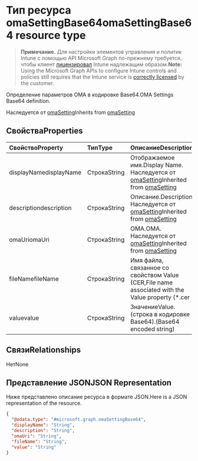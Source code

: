 # <a name="omasettingbase64-resource-type"></a><span data-ttu-id="d0b1b-101">Тип ресурса omaSettingBase64</span><span class="sxs-lookup"><span data-stu-id="d0b1b-101">omaSettingBase64 resource type</span></span>

> <span data-ttu-id="d0b1b-102">**Примечание.** Для настройки элементов управления и политик Intune с помощью API Microsoft Graph по-прежнему требуется, чтобы клиент [лицензировал](https://go.microsoft.com/fwlink/?linkid=839381) Intune надлежащим образом.</span><span class="sxs-lookup"><span data-stu-id="d0b1b-102">**Note:** Using the Microsoft Graph APIs to configure Intune controls and policies still requires that the Intune service is [correctly licensed](https://go.microsoft.com/fwlink/?linkid=839381) by the customer.</span></span>

<span data-ttu-id="d0b1b-103">Определение параметров OMA в кодировке Base64.</span><span class="sxs-lookup"><span data-stu-id="d0b1b-103">OMA Settings Base64 definition.</span></span>

<span data-ttu-id="d0b1b-104">Наследуется от [omaSetting](../resources/intune_deviceconfig_omasetting.md)</span><span class="sxs-lookup"><span data-stu-id="d0b1b-104">Inherits from [omaSetting](../resources/intune_deviceconfig_omasetting.md)</span></span>

## <a name="properties"></a><span data-ttu-id="d0b1b-105">Свойства</span><span class="sxs-lookup"><span data-stu-id="d0b1b-105">Properties</span></span>
|<span data-ttu-id="d0b1b-106">Свойство</span><span class="sxs-lookup"><span data-stu-id="d0b1b-106">Property</span></span>|<span data-ttu-id="d0b1b-107">Тип</span><span class="sxs-lookup"><span data-stu-id="d0b1b-107">Type</span></span>|<span data-ttu-id="d0b1b-108">Описание</span><span class="sxs-lookup"><span data-stu-id="d0b1b-108">Description</span></span>|
|:---|:---|:---|
|<span data-ttu-id="d0b1b-109">displayName</span><span class="sxs-lookup"><span data-stu-id="d0b1b-109">displayName</span></span>|<span data-ttu-id="d0b1b-110">Строка</span><span class="sxs-lookup"><span data-stu-id="d0b1b-110">String</span></span>|<span data-ttu-id="d0b1b-111">Отображаемое имя.</span><span class="sxs-lookup"><span data-stu-id="d0b1b-111">Display Name.</span></span> <span data-ttu-id="d0b1b-112">Наследуется от [omaSetting](../resources/intune_deviceconfig_omasetting.md)</span><span class="sxs-lookup"><span data-stu-id="d0b1b-112">Inherited from [omaSetting](../resources/intune_deviceconfig_omasetting.md)</span></span>|
|<span data-ttu-id="d0b1b-113">description</span><span class="sxs-lookup"><span data-stu-id="d0b1b-113">description</span></span>|<span data-ttu-id="d0b1b-114">Строка</span><span class="sxs-lookup"><span data-stu-id="d0b1b-114">String</span></span>|<span data-ttu-id="d0b1b-115">Описание.</span><span class="sxs-lookup"><span data-stu-id="d0b1b-115">Description.</span></span> <span data-ttu-id="d0b1b-116">Наследуется от [omaSetting](../resources/intune_deviceconfig_omasetting.md)</span><span class="sxs-lookup"><span data-stu-id="d0b1b-116">Inherited from [omaSetting](../resources/intune_deviceconfig_omasetting.md)</span></span>|
|<span data-ttu-id="d0b1b-117">omaUri</span><span class="sxs-lookup"><span data-stu-id="d0b1b-117">omaUri</span></span>|<span data-ttu-id="d0b1b-118">Строка</span><span class="sxs-lookup"><span data-stu-id="d0b1b-118">String</span></span>|<span data-ttu-id="d0b1b-119">OMA.</span><span class="sxs-lookup"><span data-stu-id="d0b1b-119">OMA.</span></span> <span data-ttu-id="d0b1b-120">Наследуется от [omaSetting](../resources/intune_deviceconfig_omasetting.md)</span><span class="sxs-lookup"><span data-stu-id="d0b1b-120">Inherited from [omaSetting](../resources/intune_deviceconfig_omasetting.md)</span></span>|
|<span data-ttu-id="d0b1b-121">fileName</span><span class="sxs-lookup"><span data-stu-id="d0b1b-121">fileName</span></span>|<span data-ttu-id="d0b1b-122">Строка</span><span class="sxs-lookup"><span data-stu-id="d0b1b-122">String</span></span>|<span data-ttu-id="d0b1b-123">Имя файла, связанное со свойством Value (CER,</span><span class="sxs-lookup"><span data-stu-id="d0b1b-123">File name associated with the Value property (\*.cer</span></span> | <span data-ttu-id="d0b1b-124">CRT).</span><span class="sxs-lookup"><span data-stu-id="d0b1b-124">\*.crt ).</span></span>|
|<span data-ttu-id="d0b1b-125">value</span><span class="sxs-lookup"><span data-stu-id="d0b1b-125">value</span></span>|<span data-ttu-id="d0b1b-126">Строка</span><span class="sxs-lookup"><span data-stu-id="d0b1b-126">String</span></span>|<span data-ttu-id="d0b1b-127">Значение</span><span class="sxs-lookup"><span data-stu-id="d0b1b-127">Value.</span></span> <span data-ttu-id="d0b1b-128">(строка в кодировке Base64).</span><span class="sxs-lookup"><span data-stu-id="d0b1b-128">(Base64 encoded string)</span></span>|

## <a name="relationships"></a><span data-ttu-id="d0b1b-129">Связи</span><span class="sxs-lookup"><span data-stu-id="d0b1b-129">Relationships</span></span>
<span data-ttu-id="d0b1b-130">Нет</span><span class="sxs-lookup"><span data-stu-id="d0b1b-130">None</span></span>
## <a name="json-representation"></a><span data-ttu-id="d0b1b-131">Представление JSON</span><span class="sxs-lookup"><span data-stu-id="d0b1b-131">JSON Representation</span></span>
<span data-ttu-id="d0b1b-132">Ниже представлено описание ресурса в формате JSON.</span><span class="sxs-lookup"><span data-stu-id="d0b1b-132">Here is a JSON representation of the resource.</span></span>
<!--{
  "blockType": "resource",
  "baseType": "microsoft.graph.omaSetting",
  "@odata.type": "microsoft.graph.omaSettingBase64"
}-->
``` json
{
  "@odata.type": "#microsoft.graph.omaSettingBase64",
  "displayName": "String",
  "description": "String",
  "omaUri": "String",
  "fileName": "String",
  "value": "String"
}
```



